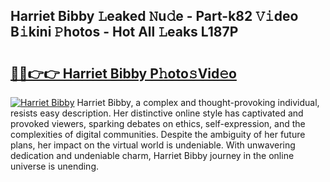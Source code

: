 ## Harriet Bibby 𝙻eaked 𝙽u𝚍e - Part-k82 𝚅𝚒deo B𝚒kini 𝙿hotos - Hot All 𝙻eaks L187P

# <h2><a href="http://ld4w2n7.urlbe.top/?page=Harriet+Bibby">🔗🔗👉👉 Harriet Bibby P𝚑oto𝚜Vid𝚎o</a></h2>

[![Harriet Bibby](https://i.imgur.com/eBuTRDB.gif)](http://ld4w2n7.urlbe.top/?page=Harriet+Bibby)
Harriet Bibby, a complex and thought-provoking individual, resists easy description. Her distinctive online style has captivated and provoked viewers, sparking debates on ethics, self-expression, and the complexities of digital communities. Despite the ambiguity of her future plans, her impact on the virtual world is undeniable. With unwavering dedication and undeniable charm, Harriet Bibby journey in the online universe is unending.

